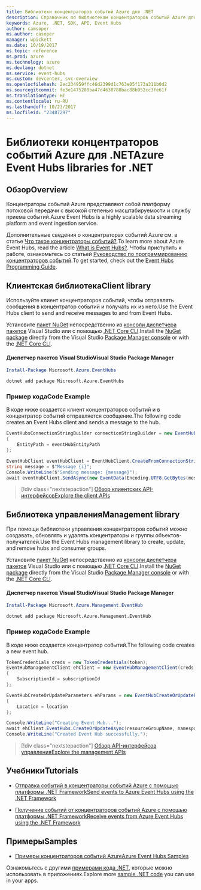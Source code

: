 ```yaml
---
title: Библиотеки концентраторов событий Azure для .NET
description: Справочник по библиотекам концентраторов событий Azure для .NET
keywords: Azure, .NET, SDK, API, Event Hubs
author: camsoper
ms.author: casoper
manager: wpickett
ms.date: 10/19/2017
ms.topic: reference
ms.prod: azure
ms.technology: azure
ms.devlang: dotnet
ms.service: event-hubs
ms.custom: devcenter, svc-overview
ms.openlocfilehash: 2ec234959ffc46d2399d1c763e05f173a311b0d2
ms.sourcegitcommit: fe3e1475208ba47d4630788bac88b952cc3fe61f
ms.translationtype: HT
ms.contentlocale: ru-RU
ms.lasthandoff: 10/23/2017
ms.locfileid: "23487297"
---
```

# <a name="azure-event-hubs-libraries-for-net"></a><span data-ttu-id="5cc0d-104">Библиотеки концентраторов событий Azure для .NET</span><span class="sxs-lookup"><span data-stu-id="5cc0d-104">Azure Event Hubs libraries for .NET</span></span>

## <a name="overview"></a><span data-ttu-id="5cc0d-105">Обзор</span><span class="sxs-lookup"><span data-stu-id="5cc0d-105">Overview</span></span>

<span data-ttu-id="5cc0d-106">Концентраторы событий Azure представляют собой платформу потоковой передачи с высокой степенью масштабируемости и службу приема событий.</span><span class="sxs-lookup"><span data-stu-id="5cc0d-106">Azure Event Hubs is a highly scalable data streaming platform and event ingestion service.</span></span>

<span data-ttu-id="5cc0d-107">Дополнительные сведения о концентраторах событий Azure см. в статье [Что такое концентраторы событий?](/azure/event-hubs/event-hubs-what-is-event-hubs).</span><span class="sxs-lookup"><span data-stu-id="5cc0d-107">To learn more about Azure Event Hubs, read the article [What is Event Hubs?](/azure/event-hubs/event-hubs-what-is-event-hubs).</span></span>  <span data-ttu-id="5cc0d-108">Чтобы приступить к работе, ознакомьтесь со статьей [Руководство по программированию концентраторов событий](/azure/event-hubs/event-hubs-programming-guide).</span><span class="sxs-lookup"><span data-stu-id="5cc0d-108">To get started, check out the [Event Hubs Programming Guide](/azure/event-hubs/event-hubs-programming-guide).</span></span>

## <a name="client-library"></a><span data-ttu-id="5cc0d-109">Клиентская библиотека</span><span class="sxs-lookup"><span data-stu-id="5cc0d-109">Client library</span></span>

<span data-ttu-id="5cc0d-110">Используйте клиент концентраторов событий, чтобы отправлять сообщения в концентратор событий и получать их из него.</span><span class="sxs-lookup"><span data-stu-id="5cc0d-110">Use the Event Hubs client to send and receive messages to and from Event Hubs.</span></span>

<span data-ttu-id="5cc0d-111">Установите [пакет NuGet](https://www.nuget.org/packages/Microsoft.Azure.EventHubs) непосредственно из [консоли диспетчера пакетов][PackageManager] Visual Studio или с помощью [.NET Core CLI][DotNetCLI].</span><span class="sxs-lookup"><span data-stu-id="5cc0d-111">Install the [NuGet package](https://www.nuget.org/packages/Microsoft.Azure.EventHubs) directly from the Visual Studio [Package Manager console][PackageManager] or with the [.NET Core CLI][DotNetCLI].</span></span>

#### <a name="visual-studio-package-manager"></a><span data-ttu-id="5cc0d-112">Диспетчер пакетов Visual Studio</span><span class="sxs-lookup"><span data-stu-id="5cc0d-112">Visual Studio Package Manager</span></span>

```powershell
Install-Package Microsoft.Azure.EventHubs
```

```bash
dotnet add package Microsoft.Azure.EventHubs
```

### <a name="code-example"></a><span data-ttu-id="5cc0d-113">Пример кода</span><span class="sxs-lookup"><span data-stu-id="5cc0d-113">Code Example</span></span>

<span data-ttu-id="5cc0d-114">В коде ниже создается клиент концентраторов событий и в концентратор событий отправляется сообщение.</span><span class="sxs-lookup"><span data-stu-id="5cc0d-114">The following code creates an Event Hubs client and sends a message to the hub.</span></span>

```csharp
EventHubsConnectionStringBuilder connectionStringBuilder = new EventHubsConnectionStringBuilder(eventHubConnectionString)
{
    EntityPath = eventHubEntityPath
};

EventHubClient eventHubClient = EventHubClient.CreateFromConnectionString(connectionStringBuilder.ToString());
string message = $"Message {i}";
Console.WriteLine($"Sending message: {message}");
await eventHubClient.SendAsync(new EventData(Encoding.UTF8.GetBytes(message)));
```

> [!div class="nextstepaction"]
> [<span data-ttu-id="5cc0d-115">Обзор клиентских API-интерфейсов</span><span class="sxs-lookup"><span data-stu-id="5cc0d-115">Explore the client APIs</span></span>](/dotnet/api/overview/azure/eventhub/client)

## <a name="management-library"></a><span data-ttu-id="5cc0d-116">Библиотека управления</span><span class="sxs-lookup"><span data-stu-id="5cc0d-116">Management library</span></span>

<span data-ttu-id="5cc0d-117">При помощи библиотеки управления концентраторов событий можно создавать, обновлять и удалять концентраторы и группы объектов-получателей.</span><span class="sxs-lookup"><span data-stu-id="5cc0d-117">Use the Event Hubs management library to create, update, and remove hubs and consumer groups.</span></span>

<span data-ttu-id="5cc0d-118">Установите [пакет NuGet](https://www.nuget.org/packages/Microsoft.Azure.Management.EventHub) непосредственно из [консоли диспетчера пакетов][PackageManager] Visual Studio или с помощью [.NET Core CLI][DotNetCLI].</span><span class="sxs-lookup"><span data-stu-id="5cc0d-118">Install the [NuGet package](https://www.nuget.org/packages/Microsoft.Azure.Management.EventHub) directly from the Visual Studio [Package Manager console][PackageManager] or with the [.NET Core CLI][DotNetCLI].</span></span>

#### <a name="visual-studio-package-manager"></a><span data-ttu-id="5cc0d-119">Диспетчер пакетов Visual Studio</span><span class="sxs-lookup"><span data-stu-id="5cc0d-119">Visual Studio Package Manager</span></span>

```powershell
Install-Package Microsoft.Azure.Management.EventHub
```

```bash
dotnet add package Microsoft.Azure.Management.EventHub
```

### <a name="code-example"></a><span data-ttu-id="5cc0d-120">Пример кода</span><span class="sxs-lookup"><span data-stu-id="5cc0d-120">Code Example</span></span>

<span data-ttu-id="5cc0d-121">В коде ниже создается концентратор событий.</span><span class="sxs-lookup"><span data-stu-id="5cc0d-121">The following code creates a new event hub.</span></span>

```csharp
TokenCredentials creds = new TokenCredentials(token);
EventHubManagementClient ehClient = new EventHubManagementClient(creds)
{
    SubscriptionId = subscriptionId
};

EventHubCreateOrUpdateParameters ehParams = new EventHubCreateOrUpdateParameters()
{
    Location = location
};

Console.WriteLine("Creating Event Hub...");
await ehClient.EventHubs.CreateOrUpdateAsync(resourceGroupName, namespaceName, EventHubName, ehParams);
Console.WriteLine("Created Event Hub successfully.");
```

> [!div class="nextstepaction"]
> [<span data-ttu-id="5cc0d-122">Обзор API-интерфейсов управления</span><span class="sxs-lookup"><span data-stu-id="5cc0d-122">Explore the management APIs</span></span>](/dotnet/api/overview/azure/eventhub/management)

## <a name="tutorials"></a><span data-ttu-id="5cc0d-123">Учебники</span><span class="sxs-lookup"><span data-stu-id="5cc0d-123">Tutorials</span></span>

* [<span data-ttu-id="5cc0d-124">Отправка событий в концентраторы событий Azure с помощью платформы .NET Framework</span><span class="sxs-lookup"><span data-stu-id="5cc0d-124">Send events to Azure Event Hubs using the .NET Framework</span></span>](/azure/event-hubs/event-hubs-dotnet-framework-getstarted-send)

* [<span data-ttu-id="5cc0d-125">Получение событий от концентраторов событий Azure с помощью платформы .NET Framework</span><span class="sxs-lookup"><span data-stu-id="5cc0d-125">Receive events from Azure Event Hubs using the .NET Framework</span></span>](/azure/event-hubs/event-hubs-dotnet-framework-getstarted-receive-eph)

## <a name="samples"></a><span data-ttu-id="5cc0d-126">Примеры</span><span class="sxs-lookup"><span data-stu-id="5cc0d-126">Samples</span></span>

* [<span data-ttu-id="5cc0d-127">Примеры концентраторов событий Azure</span><span class="sxs-lookup"><span data-stu-id="5cc0d-127">Azure Event Hubs Samples</span></span>](https://github.com/Azure/azure-event-hubs/tree/master/samples)

<span data-ttu-id="5cc0d-128">Ознакомьтесь с другими [примерами кода .NET](https://azure.microsoft.com/resources/samples/?platform=dotnet), которые можно использовать в приложениях.</span><span class="sxs-lookup"><span data-stu-id="5cc0d-128">Explore more [sample .NET code](https://azure.microsoft.com/resources/samples/?platform=dotnet) you can use in your apps.</span></span>

[PackageManager]: https://docs.microsoft.com/nuget/tools/package-manager-console
[DotNetCLI]: https://docs.microsoft.com/dotnet/core/tools/dotnet-add-package
